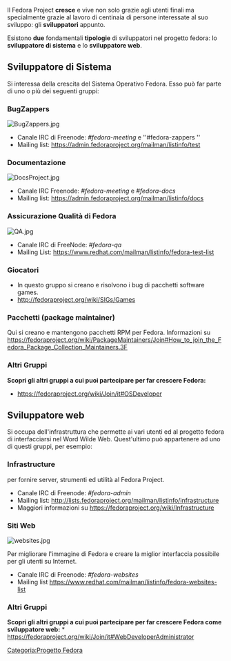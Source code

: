 Il Fedora Project **cresce** e vive non solo grazie agli utenti finali ma specialmente grazie al lavoro di centinaia di persone interessate al suo sviluppo: gli **sviluppatori** appunto.

Esistono **due** fondamentali **tipologie** di sviluppatori nel progetto fedora: lo **sviluppatore di sistema** e lo **sviluppatore web**.

Sviluppatore di Sistema
-----------------------

Si interessa della crescita del Sistema Operativo Fedora.
Esso può far parte di uno o più dei seguenti gruppi:

### BugZappers

![](BugZappers.jpg "BugZappers.jpg")

-   Canale IRC di Freenode: *\#fedora-meeting* e ''\#fedora-zappers ''
-   Mailing list: <https://admin.fedoraproject.org/mailman/listinfo/test>

### Documentazione

![](DocsProject.jpg "DocsProject.jpg")

-   Canale IRC Freenode: *\#fedora-meeting* e \#*fedora-docs*
-   Mailing list: <https://admin.fedoraproject.org/mailman/listinfo/docs>

### Assicurazione Qualità di Fedora

![](QA.jpg "QA.jpg")

-   Canale IRC di FreeNode: *\#fedora-qa*
-   Mailing List: <https://www.redhat.com/mailman/listinfo/fedora-test-list>

### Giocatori

-   In questo gruppo si creano e risolvono i bug di pacchetti software games.
-   <http://fedoraproject.org/wiki/SIGs/Games>

### Pacchetti (package maintainer)

Qui si creano e mantengono pacchetti RPM per Fedora.
Informazioni su <https://fedoraproject.org/wiki/PackageMaintainers/Join#How_to_join_the_Fedora_Package_Collection_Maintainers.3F>

### Altri Gruppi

**Scopri gli altri gruppi a cui puoi partecipare per far crescere Fedora:**

-   <https://fedoraproject.org/wiki/Join/it#OSDeveloper>

Sviluppatore web
----------------

Si occupa dell'infrastruttura che permette ai vari utenti ed al progetto fedora di interfacciarsi nel Word Wilde Web.
Quest'ultimo può appartenere ad uno di questi gruppi, per esempio:

### Infrastructure

per fornire server, strumenti ed utilità al Fedora Project.

-   Canale IRC di Freenode: *\#fedora-admin*
-   Mailing list: <http://lists.fedoraproject.org/mailman/listinfo/infrastructure>
-   Maggiori informazioni su <https://fedoraproject.org/wiki/Infrastructure>

### Siti Web

![](websites.jpg "websites.jpg")

Per migliorare l'immagine di Fedora e creare la miglior interfaccia possibile per gli utenti su Internet.

-   Canale IRC di Freenode: *\#fedora-websites*
-   Mailing list <https://www.redhat.com/mailman/listinfo/fedora-websites-list>

### Altri Gruppi

**Scopri gli altri gruppi a cui puoi partecipare per far crescere Fedora come sviluppatore web:**
\* <https://fedoraproject.org/wiki/Join/it#WebDeveloperAdministrator>

[Categoria:Progetto Fedora](Categoria:Progetto_Fedora "wikilink")

